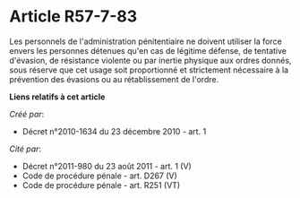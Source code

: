 # Article R57-7-83

Les personnels de l'administration pénitentiaire ne doivent utiliser la force envers les personnes détenues qu'en cas de
légitime défense, de tentative d'évasion, de résistance violente ou par inertie physique aux ordres donnés, sous réserve que
cet usage soit proportionné et strictement nécessaire à la prévention des évasions ou au rétablissement de l'ordre.

**Liens relatifs à cet article**

_Créé par_:

  - Décret n°2010-1634 du 23 décembre 2010 - art. 1

_Cité par_:

  - Décret n°2011-980 du 23 août 2011 - art. 1 (V)
  - Code de procédure pénale - art. D267 (V)
  - Code de procédure pénale - art. R251 (VT)
